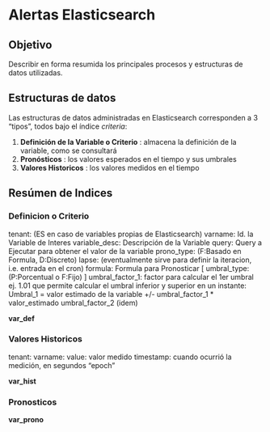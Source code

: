 # Alertas Elasticsearch

## Objetivo
Describir en forma resumida los principales procesos y estructuras de datos utilizadas.

## Estructuras de datos
Las estructuras de datos administradas en Elasticsearch corresponden a 3 “tipos”, todos bajo el índice _criteria_:

1. **Definición de la Variable o Criterio** : almacena la definición de la variable, como se consultará
2. **Pronósticos** : los valores esperados en el tiempo y sus umbrales
3. **Valores Historicos** : los valores medidos en el tiempo

## Resúmen de Indices

### Definicion o Criterio
   tenant: (ES en caso de variables propias de Elasticsearch)
   varname: Id. la Variable de Interes
   variable_desc: Descripción de la Variable
   query: Query a Ejecutar para obtener el valor de la variable
   prono_type: (F:Basado en Formula, D:Discreto)
   lapse: (eventualmente sirve para definir la iteracion, i.e. entrada en el cron) 
   formula: Formula para Pronosticar
   [ umbral_type: (P:Porcentual o F:Fijo) ]
   umbral_factor_1:  factor para calcular el 1er umbral ej. 1.01 que permite calcular el umbral inferior y superior en un instante: Umbral_1 = valor estimado de la variable +/- umbral_factor_1 * valor_estimado 
   umbral_factor_2 (idem)

**var_def**

### Valores Historicos
   tenant: 
   varname: 
   value: valor medido
   timestamp: cuando ocurrió la medición, en segundos “epoch”
   
**var_hist**

### Pronosticos

**var_prono**








